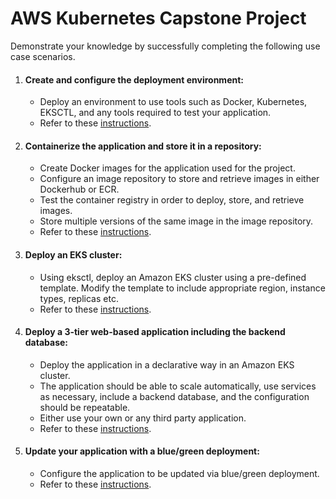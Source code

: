 # AWS Kubernetes Capstone Project
Demonstrate your knowledge by successfully completing the following use case scenarios. 

1. #### Create and configure the deployment environment:
   - Deploy an environment to use tools such as Docker, Kubernetes, EKSCTL, and any tools required to test your application.
   - Refer to these [instructions](https://github.com/prashant-aggarwal/aws-engagement-kubernetes-capstone/blob/main/1_environment_setup/README.md).
2. #### Containerize the application and store it in a repository:
   - Create Docker images for the application used for the project.
   - Configure an image repository to store and retrieve images in either Dockerhub or ECR.
   - Test the container registry in order to deploy, store, and retrieve images.
   - Store multiple versions of the same image in the image repository.
   - Refer to these [instructions](https://github.com/prashant-aggarwal/aws-engagement-kubernetes-capstone/blob/main/2_containerize_application/README.md).
3. #### Deploy an EKS cluster:
   - Using eksctl, deploy an Amazon EKS cluster using a pre-defined template. Modify the template to include appropriate region, instance types, replicas etc.
   - Refer to these [instructions](https://github.com/prashant-aggarwal/aws-engagement-kubernetes-capstone/blob/main/3_deploy_eks_clutser/README.md).
4. #### Deploy a 3-tier web-based application including the backend database:
   - Deploy the application in a declarative way in an Amazon EKS cluster.
   - The application should be able to scale automatically, use services as necessary, include a backend database, and the configuration should be repeatable.
   - Either use your own or any third party application.
   - Refer to these [instructions](https://github.com/prashant-aggarwal/aws-engagement-kubernetes-capstone/blob/main/4_deploy_web_application/README.md).
5. #### Update your application with a blue/green deployment:
   - Configure the application to be updated via blue/green deployment.
   - Refer to these [instructions](https://github.com/prashant-aggarwal/aws-engagement-kubernetes-capstone/blob/main/5_perform_rolling_updates/README.md).
